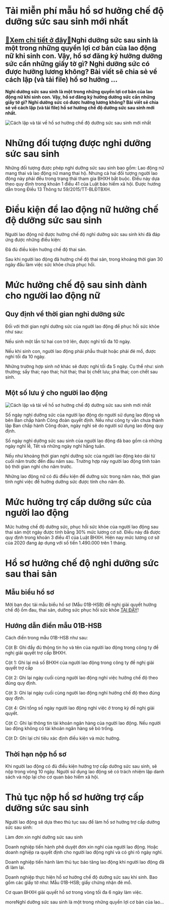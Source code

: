 Tải miễn phí mẫu hồ sơ hưởng chế độ dưỡng sức sau sinh mới nhất
===============================================================

[:gift:Xem chi tiết ở đây:gift:](https://hddtvn.com/tai-mien-phi-mau-ho-so-huong-che-do-duong-suc-sau-sinh-moi-nhat/)Nghỉ dưỡng sức sau sinh là một trong những quyền lợi cơ bản của lao động nữ khi sinh con. Vậy, hồ sơ đăng ký hưởng dưỡng sức cần những giấy tờ gì? Nghỉ dưỡng sức có được hưởng lương không? Bài viết sẽ chia sẻ về cách lập (và tải file) hồ sơ hưởng …
--------------------------------------------------------------------------------------------------------------------------------------------------------------------------------------------------------------------------------------------------------

**Nghỉ dưỡng sức sau sinh là một trong những quyền lợi cơ bản của lao động nữ khi sinh con. Vậy, hồ sơ đăng ký hưởng dưỡng sức cần những giấy tờ gì? Nghỉ dưỡng sức có được hưởng lương không? Bài viết sẽ chia sẻ về cách lập (và tải file) hồ sơ hưởng chế độ dưỡng sức sau sinh mới nhất.**


![Cách lập và tải về hồ sơ hưởng chế độ dưỡng sức sau sinh mới nhất](https://hddtvn.com/wp-content/uploads/2021/01/19281563.jpg)


Những đối tượng được nghỉ dưỡng sức sau sinh
============================================


Những đối tượng được phép nghỉ dưỡng sức sau sinh bao gồm: Lao động nữ mang thai và lao động nữ mang thai hộ. Nhưng cả hai đối tượng người lao động này phải đều trong trạng thái tham gia BHXH bắt buộc. Điều này dựa theo quy định trong khoản 1 điều 41 của Luật bảo hiểm xã hội. Được hướng dẫn trong Điều 13 Thông tư 59/2015/TT-BLĐTBXH.


Điều kiện để lao động nữ hưởng chế độ dưỡng sức sau sinh
========================================================


Người lao động nữ được hưởng chế độ nghỉ dưỡng sức sau sinh khi đã đáp ứng được những điều kiện:  

Đã đủ điều kiện hưởng chế độ thai sản.  

Sau khi người lao động đã hưởng chế độ thai sản, trong khoảng thời gian 30 ngày đầu làm việc sức khỏe chưa phục hồi.


Mức hưởng chế độ sau sinh dành cho người lao động nữ
====================================================


Quy định về thời gian nghỉ dưỡng sức
------------------------------------


Đối với thời gian nghỉ dưỡng sức của người lao động để phục hồi sức khỏe như sau:  

Nếu sinh một lần từ hai con trở lên, được nghỉ tối đa 10 ngày.


Nếu khi sinh con, người lao động phải phẫu thuật hoặc phải đẻ mổ, được nghỉ tối đa 10 ngày.


Những trường hợp sinh nở khác sẽ được nghỉ tối đa 5 ngày. Cụ thể như: sinh thường; sẩy thai; nạo thai; hút thai; thai bị chết lưu; phá thai; con chết sau sinh.


Một số lưu ý cho người lao động
-------------------------------


![Cách lập và tải về hồ sơ hưởng chế độ dưỡng sức sau sinh mới nhất](https://hddtvn.com/wp-content/uploads/2021/01/thoi-gian-nghi-duong-suc-sau-sinh.jpg)


Số ngày nghỉ dưỡng sức của người lao động do người sử dụng lao động và bên Ban chấp hành Công đoàn quyết định. Nếu như công ty vẫn chưa thành lập Ban chấp hành Công đoàn, ngày nghỉ sẽ do người sử dụng lao động quy định.


Số ngày nghỉ dưỡng sức sau sinh của người lao động đã bao gồm cả những ngày nghỉ lễ, Tết và những ngày nghỉ hằng tuần.


Nếu như khoảng thời gian nghỉ dưỡng sức của người lao động kéo dài từ cuối năm trước đến đầu năm sau. Trường hợp này người lao động tính toàn bộ thời gian nghỉ cho năm trước.


Những lao động nữ có đủ điều kiện để dưỡng sức trong năm nào, thời gian tính nghỉ việc để hưởng dưỡng sức được tính cho năm đó.


Mức hưởng trợ cấp dưỡng sức của người lao động
==============================================


Mức hưởng chế độ dưỡng sức, phục hồi sức khỏe của người lao động sau thai sản một ngày được tính bằng 30% mức lương cơ sở. Điều này đã được quy định trong khoản 3 điều 41 của Luật BHXH. Hiện nay mức lương cơ sở của 2020 đang áp dụng với số tiền 1.490.000 trên 1 tháng.


Hồ sơ hưởng chế độ nghỉ dưỡng sức sau thai sản
==============================================


Mẫu biểu hồ sơ
--------------


Mời bạn đọc tải mẫu biểu hồ sơ (Mẫu 01B-HSB) đề nghị giải quyết hưởng chế độ ốm đau, thai sản, dưỡng sức phục hồi sức khỏe [TẠI ĐÂY](https://drive.google.com/file/d/1BTYLzabYqgXD5b1vSVjQ_RhcD-5toKT9/view?usp=sharing)!


Hướng dẫn điền mẫu 01B-HSB
--------------------------


Cách điền trong mẫu 01B-HSB như sau:


Cột B: Ghi đầy đủ thông tin họ và tên của người lao động trong công ty đề nghị giải quyết trợ cấp BHXH.


Cột 1: Ghi lại mã số BHXH của người lao động trong công ty đề nghị giải quyết trợ cấp


Cột 2: Ghi lại ngày cuối cùng người lao động nghỉ việc hưởng chế độ theo đúng quy định.


Cột 3: Ghi lại ngày cuối cùng người lao động nghỉ hưởng chế độ theo đúng quy định.


Cột 4: Ghi tổng số ngày người lao động nghỉ việc ở trong kỳ đề nghị giải quyết.


Cột C: Ghi lại thông tin tài khoản ngân hàng của người lao động. Nếu người lao động không có tài khoản ngân hàng sẽ bỏ trống.


Cột D: Ghi lại chỉ tiêu xác định điều kiện và mức hưởng.


Thời hạn nộp hồ sơ
------------------


Khi người lao động có đủ điều kiện hưởng trợ cấp dưỡng sức sau sinh, sẽ nộp trong vòng 10 ngày. Người sử dụng lao động sẽ có trách nhiệm lập danh sách và nộp lại cho cơ quan bảo hiểm xã hội.


Thủ tục nộp hồ sơ hưởng trợ cấp dưỡng sức sau sinh
==================================================


Người lao động sẽ dựa theo thủ tục sau để làm hồ sơ hưởng trợ cấp dưỡng sức sau sinh:


Làm đơn xin nghỉ dưỡng sức sau sinh


Doanh nghiệp tiến hành phê duyệt đơn xin nghỉ của người lao động. Hoặc doanh nghiệp ra quyết định cho người lao động nghỉ và có ghi rõ ngày nghỉ.


Doanh nghiệp tiến hành làm thủ tục báo tăng lao động khi người lao động đã đi làm lại.


Doanh nghiệp thực hiện hồ sơ hưởng chế độ dưỡng sức sau khi sinh. Bao gồm các giấy tờ như: Mẫu 01B-HSB; giấy chứng nhận đẻ mổ.


Cơ quan BHXH giải quyết hồ sơ trong vòng tối đa 6 ngày làm việc.


moreNghỉ dưỡng sức sau sinh là một trong những quyền lợi cơ bản của lao…

